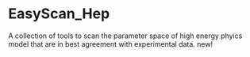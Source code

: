 # EasyScan_Hep
A collection of tools to scan the parameter space of high energy phyics model that are in best agreement with experimental data.
new!  
